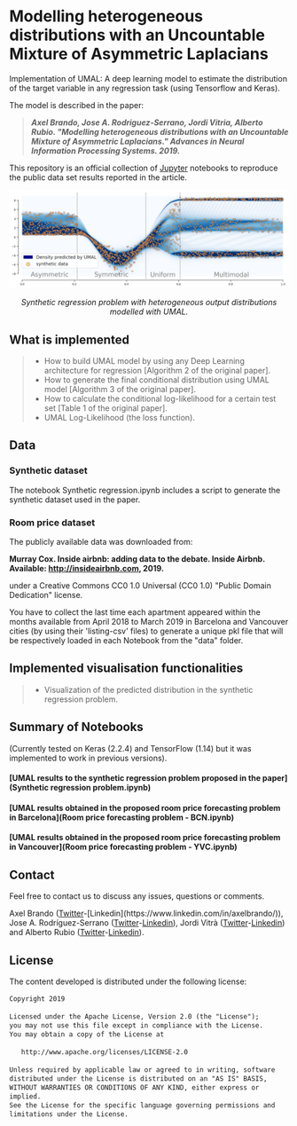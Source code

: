# Modelling heterogeneous distributions with an Uncountable Mixture of Asymmetric Laplacians
Implementation of UMAL: A deep learning model to estimate the distribution of the target variable in any regression task (using Tensorflow and Keras). 

The model is described in the paper: 

> ***Axel Brando, Jose A. Rodriguez-Serrano, Jordi Vitria, Alberto Rubio. "Modelling heterogeneous distributions with an Uncountable Mixture of Asymmetric Laplacians." Advances in Neural Information Processing Systems. 2019.***

This repository is an official collection of [Jupyter](https://jupyter.org/) notebooks to reproduce the public data set results reported in the article.  

![Synthetic regression problem with heterogeneous output distributions modelled with UMAL.](UMAL_Synthetic.png)

<p align="center">
<em>Synthetic regression problem with heterogeneous output distributions modelled with UMAL.</em>
</p>

## What is implemented

> - How to build UMAL model by using any Deep Learning architecture for regression [Algorithm 2 of the original paper].
> - How to generate the final conditional distribution using UMAL model [Algorithm 3 of the original paper].
> - How to calculate the conditional log-likelihood for a certain test set [Table 1 of the original paper].
> - UMAL Log-Likelihood (the loss function).

## Data

### Synthetic dataset

The notebook Synthetic regression.ipynb includes a script to generate the synthetic dataset used in the paper. 

### Room price dataset

The publicly available data was downloaded from:

**Murray Cox. Inside airbnb: adding data to the debate. Inside Airbnb. Available: http://insideairbnb.com, 2019.**

under a Creative Commons CC0 1.0 Universal (CC0 1.0) "Public Domain Dedication" license.

You have to collect the last time each apartment appeared within the months available from April 2018 to March 2019 in Barcelona and Vancouver cities (by using their 'listing-csv' files) to generate a unique pkl file that will be respectively loaded in each Notebook from the "data" folder. 


## Implemented visualisation functionalities

> - Visualization of the predicted distribution in the synthetic regression problem. 


## Summary of Notebooks
(Currently tested on Keras (2.2.4) and TensorFlow (1.14) but it was implemented to work in previous versions).

#### [UMAL results to the synthetic regression problem proposed in the paper](Synthetic regression problem.ipynb)

#### [UMAL results obtained in the proposed room price forecasting problem in Barcelona](Room price forecasting problem - BCN.ipynb)

#### [UMAL results obtained in the proposed room price forecasting problem in Vancouver](Room price forecasting problem - YVC.ipynb)


## Contact  

Feel free to contact us to discuss any issues, questions or comments.

Axel Brando ([Twitter](https://twitter.com/axelbrando_)-[Linkedin](https://www.linkedin.com/in/axelbrando/)), Jose A. Rodríguez-Serrano ([Twitter](https://twitter.com/qupixel)-[Linkedin](https://es.linkedin.com/in/jose-a-rodriguez-serrano-46505653)), Jordi Vitrà ([Twitter](https://twitter.com/bitenmascarado)-[Linkedin](https://es.linkedin.com/in/jordivitria)) and Alberto Rubio ([Twitter](https://twitter.com/aRubioMunoz)-[Linkedin](https://es.linkedin.com/in/arubiomunoz)).


## License

The content developed is distributed under the following license:

    Copyright 2019

    Licensed under the Apache License, Version 2.0 (the "License");
    you may not use this file except in compliance with the License.
    You may obtain a copy of the License at

       http://www.apache.org/licenses/LICENSE-2.0

    Unless required by applicable law or agreed to in writing, software
    distributed under the License is distributed on an "AS IS" BASIS,
    WITHOUT WARRANTIES OR CONDITIONS OF ANY KIND, either express or implied.
    See the License for the specific language governing permissions and
    limitations under the License.
